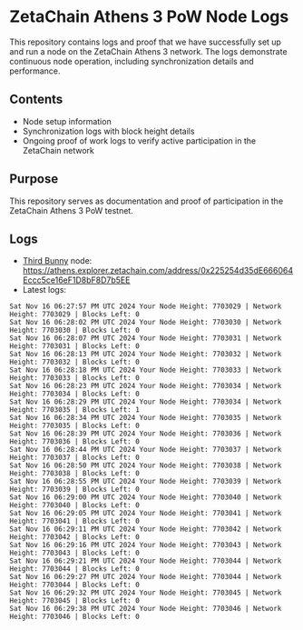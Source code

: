 # ZetaChain Athens 3 PoW Node Logs
This repository contains logs and proof that we have successfully set up and run a node on the ZetaChain Athens 3 network. The logs demonstrate continuous node operation, including synchronization details and performance.

## Contents
- Node setup information
- Synchronization logs with block height details
- Ongoing proof of work logs to verify active participation in the ZetaChain network

## Purpose
This repository serves as documentation and proof of participation in the ZetaChain Athens 3 PoW testnet.

## Logs

- [Third Bunny](https://thirdbunny.xyz/) node: https://athens.explorer.zetachain.com/address/0x225254d35dE666064Eccc5ce16eF1D8bF8D7b5EE
- Latest logs:
```
Sat Nov 16 06:27:57 PM UTC 2024 Your Node Height: 7703029 | Network Height: 7703029 | Blocks Left: 0
Sat Nov 16 06:28:02 PM UTC 2024 Your Node Height: 7703030 | Network Height: 7703030 | Blocks Left: 0
Sat Nov 16 06:28:07 PM UTC 2024 Your Node Height: 7703031 | Network Height: 7703031 | Blocks Left: 0
Sat Nov 16 06:28:13 PM UTC 2024 Your Node Height: 7703032 | Network Height: 7703032 | Blocks Left: 0
Sat Nov 16 06:28:18 PM UTC 2024 Your Node Height: 7703033 | Network Height: 7703033 | Blocks Left: 0
Sat Nov 16 06:28:23 PM UTC 2024 Your Node Height: 7703034 | Network Height: 7703034 | Blocks Left: 0
Sat Nov 16 06:28:29 PM UTC 2024 Your Node Height: 7703034 | Network Height: 7703035 | Blocks Left: 1
Sat Nov 16 06:28:34 PM UTC 2024 Your Node Height: 7703035 | Network Height: 7703035 | Blocks Left: 0
Sat Nov 16 06:28:39 PM UTC 2024 Your Node Height: 7703036 | Network Height: 7703036 | Blocks Left: 0
Sat Nov 16 06:28:44 PM UTC 2024 Your Node Height: 7703037 | Network Height: 7703037 | Blocks Left: 0
Sat Nov 16 06:28:50 PM UTC 2024 Your Node Height: 7703038 | Network Height: 7703038 | Blocks Left: 0
Sat Nov 16 06:28:55 PM UTC 2024 Your Node Height: 7703039 | Network Height: 7703039 | Blocks Left: 0
Sat Nov 16 06:29:00 PM UTC 2024 Your Node Height: 7703040 | Network Height: 7703040 | Blocks Left: 0
Sat Nov 16 06:29:05 PM UTC 2024 Your Node Height: 7703041 | Network Height: 7703041 | Blocks Left: 0
Sat Nov 16 06:29:11 PM UTC 2024 Your Node Height: 7703042 | Network Height: 7703042 | Blocks Left: 0
Sat Nov 16 06:29:16 PM UTC 2024 Your Node Height: 7703043 | Network Height: 7703043 | Blocks Left: 0
Sat Nov 16 06:29:21 PM UTC 2024 Your Node Height: 7703044 | Network Height: 7703044 | Blocks Left: 0
Sat Nov 16 06:29:27 PM UTC 2024 Your Node Height: 7703044 | Network Height: 7703044 | Blocks Left: 0
Sat Nov 16 06:29:32 PM UTC 2024 Your Node Height: 7703045 | Network Height: 7703045 | Blocks Left: 0
Sat Nov 16 06:29:38 PM UTC 2024 Your Node Height: 7703046 | Network Height: 7703046 | Blocks Left: 0
```
